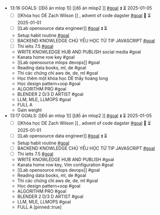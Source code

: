 
- 13:16 
	GOALS: [[Đồ án mlop 1]] [[đồ án mlop2 ]] [#goal](app://obsidian.md/index.html#goal) ⏫ ⏳ 2025-01-05
	-  [ ] [[Khóa học DE Zach Wilson ]] , advent of code dagster [#goal](app://obsidian.md/index.html#goal)  🔼 ⏳ 2025-01-01
	-  [ ] [[Lab opensource data engineer]] [#goal](app://obsidian.md/index.html#goal)   ⏫ ⏳
	-  Setup habit routine [#goal](app://obsidian.md/index.html#goal)
	-  [ ]  BACKEND KNOWLEDGE CHỦ YẾU HỌC TỪ TIP JAVASCRIPT [#goal](app://obsidian.md/index.html#goal) 
	-  [ ]  Thi ielts 7.5 [#goal](app://obsidian.md/index.html#goal)
	- WRITE KNOWLEDGE HUB AND PUBLISH social media #goal 
	- Kanata home row key #goal 
	- [[Lab opensource mlops devops]] #goal 
	- Reading data books, ml, de #goal 
	- Thi các chứng chỉ aws de, de, ml #goal 
	- Học thêm một khóa học DE thầy hoàng long 
	- Học design pattern+oop #goal 
	- ALGORITHM PRO #goal 
	- BLENDER 2 D/3 D ARTIST #goal 
	- LLM, MLE, LLMOPS #goal 
	- FULL A
	- Gain weight
- 13:17 
	GOALS: [[Đồ án mlop 1]] [[đồ án mlop2 ]] [#goal](app://obsidian.md/index.html#goal) ⏫ ⏳ 2025-01-05
	-  [ ] [[Khóa học DE Zach Wilson ]] , advent of code dagster [#goal](app://obsidian.md/index.html#goal)  🔼 ⏳ 2025-01-01
	-  [ ] [[Lab opensource data engineer]] [#goal](app://obsidian.md/index.html#goal)   ⏫ ⏳
	-  Setup habit routine [#goal](app://obsidian.md/index.html#goal)
	-  [ ]  BACKEND KNOWLEDGE CHỦ YẾU HỌC TỪ TIP JAVASCRIPT [#goal](app://obsidian.md/index.html#goal) 
	-  [ ]  Thi ielts 7.5 [#goal](app://obsidian.md/index.html#goal)
	- WRITE KNOWLEDGE HUB AND PUBLISH #goal 
	- Kanata home row key, Vim configuration #goal 
	- [[Lab opensource mlops devops]] #goal 
	- Reading data books, ml, de #goal 
	- Thi các chứng chỉ aws de, de, ml #goal 
	- Học design pattern+oop #goal 
	- ALGORITHM PRO #goal 
	- BLENDER 2 D/3 D ARTIST #goal 
	- LLM, MLE, LLMOPS #goal 
	- FULL A
	[pinned::true]